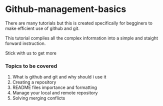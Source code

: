 # Github-management-basics
There are many tutorials but this is created specifically for begginers to make efficient use of github and git.

This tutorial compiles all the complex information into a simple and staight forward instruction.

Stick with us to get more

### Topics to be covered
1. What is github and git and why should i use it
2. Creating a repository
3. README files importance and formatting
4. Manage your local and remote repository
5. Solving merging conflicts 
